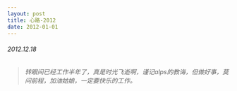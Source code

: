 ```yaml
---
layout: post
title: 心路-2012
date: 2012-01-01
---
```


###### 2012.12.18
> *转眼间已经工作半年了，真是时光飞逝啊，谨记alps的教诲，但做好事，莫问前程，加油姑娘，一定要快乐的工作。*
